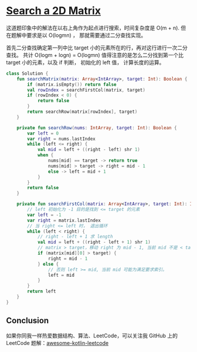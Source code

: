 # [Search a 2D Matrix][title]

这道题印象中的解法在以右上角作为起点进行搜索，时间复杂度是 O(m + n). 
但在题解中要求是以 O(logmn) ， 那就需要通过二分查找实现。

首先二分查找确定第一列中比 target 小的元素所在的行，再对这行进行一次二分查找。 共计 O(logm + logn) = O(logmn)
值得注意的是怎么二分找到第一个比 target 小的元素，以及 if 判断， 初始化的 left 值， 计算长度的运算。

```kotlin
class Solution {
    fun searchMatrix(matrix: Array<IntArray>, target: Int): Boolean {
        if (matrix.isEmpty()) return false
        val rowIndex = searchFirstCol(matrix, target)
        if (rowIndex < 0) {
            return false
        }
        return searchRow(matrix[rowIndex], target)
    }

    private fun searchRow(nums: IntArray, target: Int): Boolean {
        var left = 0
        var right = nums.lastIndex
        while (left <= right) {
            val mid = left + ((right - left) shr 1)
            when {
                nums[mid] == target -> return true
                nums[mid] > target -> right = mid - 1
                else -> left = mid + 1
            }
        }
        return false
    }

    private fun searchFirstCol(matrix: Array<IntArray>, target: Int): Int {
        // left 初始化为 -1 目的是找到 <= target 的元素
        var left = -1
        var right = matrix.lastIndex
        // 当 right <= left 时， 退出循环
        while (left < right) {
            // right - left + 1 求 length
            val mid = left + ((right - left + 1) shr 1)
            // matrix > target，移动 right 为 mid - 1, 当前 mid 不是 < target 元素
            if (matrix[mid][0] > target) {
                right = mid - 1
            } else {
                // 否则 left >= mid, 当前 mid 可能为满足要求索引。
                left = mid
            }
        }
        return left
    }
}
```


## Conclusion
如果你同我一样热爱数据结构、算法、LeetCode，可以关注我 GitHub 上的 LeetCode 题解：[awesome-kotlin-leetcode][akl]



[title]: https://leetcode.cn/problems/search-a-2d-matrix/?envType=study-plan-v2&envId=top-interview-150
[akl]: https://github.com/NightXlt/awesome-kotlin-leetcode
